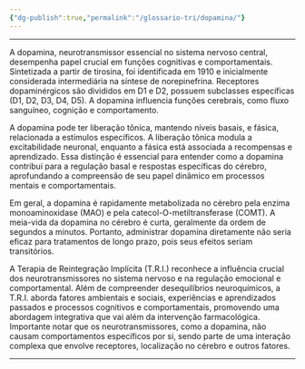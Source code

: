 ```yaml
---
{"dg-publish":true,"permalink":"/glossario-tri/dopamina/"}
---
```


---

A dopamina, neurotransmissor essencial no sistema nervoso central, desempenha papel crucial em funções cognitivas e comportamentais. Sintetizada a partir de tirosina, foi identificada em 1910 e inicialmente considerada intermediária na síntese de norepinefrina. Receptores dopaminérgicos são divididos em D1 e D2, possuem subclasses específicas (D1, D2, D3, D4, D5). A dopamina influencia funções cerebrais, como fluxo sanguíneo, cognição e comportamento.

A dopamina pode ter liberação tônica, mantendo níveis basais, e fásica, relacionada a estímulos específicos. A liberação tônica modula a excitabilidade neuronal, enquanto a fásica está associada a recompensas e aprendizado. Essa distinção é essencial para entender como a dopamina contribui para a regulação basal e respostas específicas do cérebro, aprofundando a compreensão de seu papel dinâmico em processos mentais e comportamentais.

Em geral, a dopamina é rapidamente metabolizada no cérebro pela enzima monoaminoxidase (MAO) e pela catecol-O-metiltransferase (COMT). A meia-vida da dopamina no cérebro é curta, geralmente da ordem de segundos a minutos. Portanto, administrar dopamina diretamente não seria eficaz para tratamentos de longo prazo, pois seus efeitos seriam transitórios.    

A Terapia de Reintegração Implícita (T.R.I.) reconhece a influência crucial dos neurotransmissores no sistema nervoso e na regulação emocional e comportamental.  Além de compreender desequilíbrios neuroquímicos, a T.R.I. aborda fatores ambientais e sociais, experiências e aprendizados passados e processos cognitivos e comportamentais, promovendo uma abordagem integrativa que vai além da intervenção farmacológica. Importante notar que os neurotransmissores, como a dopamina, não causam comportamentos específicos por si, sendo parte de uma interação complexa que envolve receptores, localização no cérebro e outros fatores.


----



